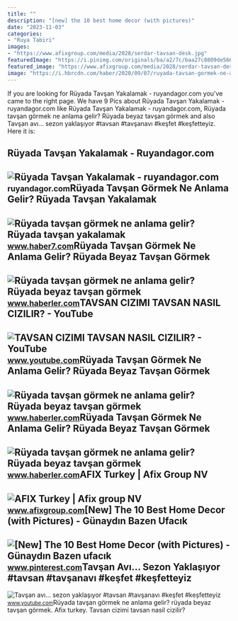 ```yaml
---
title: ""
description: "[new] the 10 best home decor (with pictures)"
date: "2023-11-03"
categories:
- "Ruya Tabiri"
images:
- "https://www.afixgroup.com/media/2028/serdar-tavsan-desk.jpg"
featuredImage: "https://i.pinimg.com/originals/ba/a2/7c/baa27c8809de56638dca8c7be6064a91.jpg"
featured_image: "https://www.afixgroup.com/media/2028/serdar-tavsan-desk.jpg"
image: "https://i.hbrcdn.com/haber/2020/09/07/ruyada-tavsan-gormek-ne-anlama-gelir-ruyada-13578018_9313_amp.jpg"
---
```


If you are looking for Rüyada Tavşan Yakalamak - ruyandagor.com you've came to the right page. We have 9 Pics about Rüyada Tavşan Yakalamak - ruyandagor.com like Rüyada Tavşan Yakalamak - ruyandagor.com, Rüyada tavşan görmek ne anlama gelir? Rüyada beyaz tavşan görmek and also Tavşan avı... sezon yaklaşıyor #tavsan #tavşanavı #keşfet #keşfetteyiz. Here it is:

Rüyada Tavşan Yakalamak - Ruyandagor.com
----------------------------------------

 ![Rüyada Tavşan Yakalamak - ruyandagor.com](https://images.ruyandagor.com/2017/04/tavsan-yakalamak-1710.jpg) <small>ruyandagor.com</small>Rüyada Tavşan Görmek Ne Anlama Gelir? Rüyada Tavşan Yakalamak
-------------------------------------------------------------

 ![Rüyada tavşan görmek ne anlama gelir? Rüyada tavşan yakalamak](https://i12.haber7.net/haber/haber7/og_image/2022/25/ruyada_tavsan_gormek_ne_anlama_gelir_ruyada_tavsan_yakalamak_1655965334_2276.jpg) <small>www.haber7.com</small>Rüyada Tavşan Görmek Ne Anlama Gelir? Rüyada Beyaz Tavşan Görmek
----------------------------------------------------------------

 ![Rüyada tavşan görmek ne anlama gelir? Rüyada beyaz tavşan görmek](https://i.hbrcdn.com/haber/2020/09/07/ruyada-tavsan-gormek-ne-anlama-gelir-ruyada-13578018_9313_amp.jpg) <small>www.haberler.com</small>TAVSAN CIZIMI TAVSAN NASIL CIZILIR? - YouTube
---------------------------------------------

 ![TAVSAN CIZIMI TAVSAN NASIL CIZILIR? - YouTube](https://i.ytimg.com/vi/4bqn_Y913UY/maxresdefault.jpg) <small>www.youtube.com</small>Rüyada Tavşan Görmek Ne Anlama Gelir? Rüyada Beyaz Tavşan Görmek
----------------------------------------------------------------

 ![Rüyada tavşan görmek ne anlama gelir? Rüyada beyaz tavşan görmek](https://i.hbrcdn.com/haber/2020/09/07/ruyada-tavsan-gormek-ne-anlama-gelir-ruyada-13578018_210_m.jpg) <small>www.haberler.com</small>Rüyada Tavşan Görmek Ne Anlama Gelir? Rüyada Beyaz Tavşan Görmek
----------------------------------------------------------------

 ![Rüyada tavşan görmek ne anlama gelir? Rüyada beyaz tavşan görmek](https://i.hbrcdn.com/haber/2020/09/07/ruyada-tavsan-gormek-ne-anlama-gelir-ruyada-13578018_5574_m.jpg) <small>www.haberler.com</small>AFIX Turkey | Afix Group NV
---------------------------

 ![AFIX Turkey | Afix group NV](https://www.afixgroup.com/media/2028/serdar-tavsan-desk.jpg) <small>www.afixgroup.com</small>\[New\] The 10 Best Home Decor (with Pictures) - Günaydın Bazen Ufacık
----------------------------------------------------------------------

 ![[New] The 10 Best Home Decor (with Pictures) - Günaydın Bazen ufacık](https://i.pinimg.com/originals/ba/a2/7c/baa27c8809de56638dca8c7be6064a91.jpg) <small>www.pinterest.com</small>Tavşan Avı... Sezon Yaklaşıyor #tavsan #tavşanavı #keşfet #keşfetteyiz
----------------------------------------------------------------------

 ![Tavşan avı... sezon yaklaşıyor #tavsan #tavşanavı #keşfet #keşfetteyiz](https://i.ytimg.com/vi/xHdYJsrCk4U/hq2.jpg) <small>www.youtube.com</small>Rüyada tavşan görmek ne anlama gelir? rüyada beyaz tavşan görmek. Afix turkey. Tavsan cizimi tavsan nasil cizilir?
